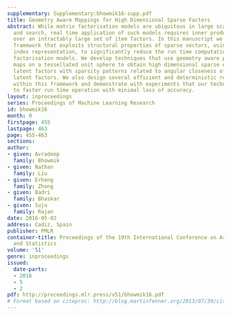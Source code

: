 ```yaml
---
supplementary: Supplementary:bhowmik16-supp.pdf
title: Geometry Aware Mappings for High Dimensional Sparse Factors
abstract: While matrix factorisation models are ubiquitous in large scale recommendation
  and search, real time application of such models requires inner product computations
  over an intractably large set of item factors. In this manuscript we present a novel
  framework that exploits structural properties of sparse vectors, using the inverted
  index representation, to significantly reduce the run time computational cost of
  factorisation models. We develop techniques that use geometry aware permutation
  maps on a tessellated unit sphere to obtain high dimensional sparse embeddings for
  latent factors with sparsity patterns related to angular closeness of the original
  latent factors. We also design several efficient and deterministic realisations
  within this framework and demonstrate with experiments that our techniques lead
  to faster run time operation with minimal loss of accuracy.
layout: inproceedings
series: Proceedings of Machine Learning Research
id: bhowmik16
month: 0
firstpage: 455
lastpage: 463
page: 455-463
sections: 
author:
- given: Avradeep
  family: Bhowmik
- given: Nathan
  family: Liu
- given: Erheng
  family: Zhong
- given: Badri
  family: Bhaskar
- given: Suju
  family: Rajan
date: 2016-05-02
address: Cadiz, Spain
publisher: PMLR
container-title: Proceedings of the 19th International Conference on Artificial Intelligence
  and Statistics
volume: '51'
genre: inproceedings
issued:
  date-parts:
  - 2016
  - 5
  - 2
pdf: http://proceedings.mlr.press/v51/bhowmik16.pdf
# Format based on citeproc: http://blog.martinfenner.org/2013/07/30/citeproc-yaml-for-bibliographies/
---
```

